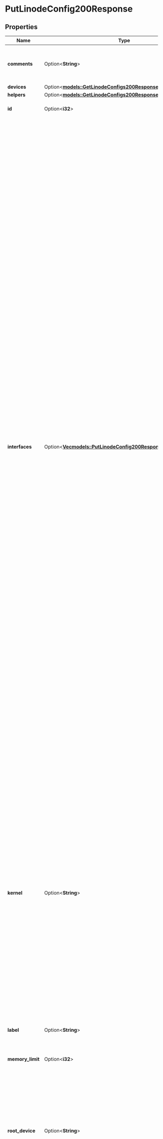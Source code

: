 # PutLinodeConfig200Response

## Properties

Name | Type | Description | Notes
------------ | ------------- | ------------- | -------------
**comments** | Option<**String**> | Optional field for arbitrary user comments on this configuration. | [optional]
**devices** | Option<[**models::GetLinodeConfigs200ResponseDataInnerDevices**](get_linode_configs_200_response_data_inner_devices.md)> |  | [optional]
**helpers** | Option<[**models::GetLinodeConfigs200ResponseDataInnerHelpers**](get_linode_configs_200_response_data_inner_helpers.md)> |  | [optional]
**id** | Option<**i32**> | __Read-only__ The ID of this Config. | [optional][readonly]
**interfaces** | Option<[**Vec<models::PutLinodeConfig200ResponseInterfacesInner>**](put_linode_config_200_response_interfaces_inner.md)> | An array of Network Interfaces to add to this Linode's Configuration Profile. At least one and up to three Interface objects can exist in this array. The position in the array determines which of the Linode's network Interfaces is configured:  - First [0]:  eth0 - Second [1]: eth1 - Third [2]:  eth2  When updating a Linode's Interfaces, _each Interface must be redefined_. An empty `interfaces` array results in a default `public` type Interface configuration only.  If no public Interface is configured, public IP addresses are still assigned to the Linode but will not be usable without manual configuration.  __Note__. Changes to Linode Interface configurations can be enabled by rebooting the Linode.  `vpc` details  See the [VPC documentation](https://www.linode.com/docs/products/networking/vpc/#technical-specifications) guide for its specifications and limitations.  `vlan` details  - Only Next Generation Network (NGN) data centers support VLANs. Run the [List regions](https://techdocs.akamai.com/linode-api/reference/get-regions) operation to view the capabilities of data center regions. If a VLAN is attached to your Linode and you attempt to migrate or clone it to a non-NGN data center, the migration or cloning will not initiate. If a Linode cannot be migrated or cloned because of an incompatibility, you will be prompted to select a different data center or contact support. - See the [VLANs Overview](https://www.linode.com/docs/products/networking/vlans/#technical-specifications) guide to view additional specifications and limitations. | [optional]
**kernel** | Option<**String**> | The ID of the kernel used to boot a Linode. Run the [List kernels](https://techdocs.akamai.com/linode-api/reference/get-kernels) operation to see all available kernels. Here are some commonly used kernels:  - `linode/latest-64bit`. This is the default, our latest kernel at the time of an instance boot or reboot.  - `linode/grub2`. The upstream distribution-supplied kernel that's installed on the primary disk, or a custom kernel if installed.  - `linode/direct-disk`. The master boot record (MBR) of the primary disk or root device. Use this in place of a Linux kernel. | [optional][default to linode/latest-64bit]
**label** | Option<**String**> | __Filterable__ The name of the configuration for display in Akamai Cloud Manager. | [optional]
**memory_limit** | Option<**i32**> | Defaults to the total RAM of the Linode. | [optional]
**root_device** | Option<**String**> | The root device to boot.  > 📘  - If you leave this empty or set an invalid value, the root device defaults to `/dev/sda`.  - If you specify a device at the root device location and it's not mounted, the Linode won't boot until a device is mounted. | [optional]
**run_level** | Option<**String**> | Defines the state of your Linode after booting. Defaults to `default`. | [optional]
**virt_mode** | Option<**String**> | Controls the virtualization mode. Defaults to `paravirt`.  - `paravirt` is suitable for most cases. Linodes running in `paravirt` mode share some qualities with the host, ultimately making it run faster since there is less transition between it and the host.  - `fullvirt` affords more customization, but is slower because 100% of the VM is virtualized. | [optional]

[[Back to Model list]](../README.md#documentation-for-models) [[Back to API list]](../README.md#documentation-for-api-endpoints) [[Back to README]](../README.md)


